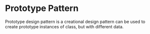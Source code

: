 # Prototype Pattern

Prototype design pattern is a creational design pattern can be used to create prototype instances of class, but with
different data.

